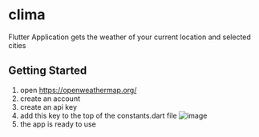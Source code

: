 # clima

Flutter Application gets the weather of your current location and selected cities

## Getting Started

1) open https://openweathermap.org/
2) create an account
3) create an api key
4) add this key to the top of the constants.dart file
![image](https://github.com/hamzaayman216/Climate-Project/assets/85422836/988a7d4c-6085-40b4-853a-04bdac981044)
6) the app is ready to use
